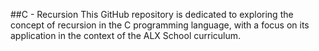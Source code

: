 ##C - Recursion
This GitHub repository is dedicated to exploring the concept of recursion in the C programming language, with a focus on its application in the context of the ALX School curriculum.
